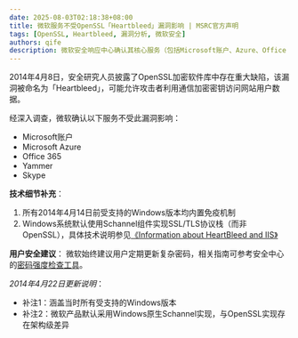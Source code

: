 ```yaml
---
date: 2025-08-03T02:18:38+08:00
title: 微软服务不受OpenSSL「Heartbleed」漏洞影响 | MSRC官方声明
tags: [OpenSSL, Heartbleed, 漏洞分析, 微软安全]
authors: qife
description: 微软安全响应中心确认其核心服务（包括Microsoft账户、Azure、Office 365等）不受OpenSSL Heartbleed漏洞影响，并详细说明Windows系统内置Schannel实现的安全机制。
---
```


2014年4月8日，安全研究人员披露了OpenSSL加密软件库中存在重大缺陷，该漏洞被命名为「Heartbleed」，可能允许攻击者利用通信加密密钥访问网站用户数据。

经深入调查，微软确认以下服务不受此漏洞影响：
- Microsoft账户
- Microsoft Azure
- Office 365
- Yammer
- Skype

**技术细节补充**：
1. 所有2014年4月14日前受支持的Windows版本均内置免疫机制
2. Windows系统默认使用Schannel组件实现SSL/TLS协议栈（而非OpenSSL），具体技术说明参见[《Information about HeartBleed and IIS》](https://techcommunity.microsoft.com)

**用户安全建议**：
微软始终建议用户定期更新复杂密码，相关指南可参考安全中心的[密码强度检查工具](https://support.microsoft.com/security)。

*2014年4月22日更新说明*：
- 补注1：涵盖当时所有受支持的Windows版本
- 补注2：微软产品默认采用Windows原生Schannel实现，与OpenSSL实现存在架构级差异